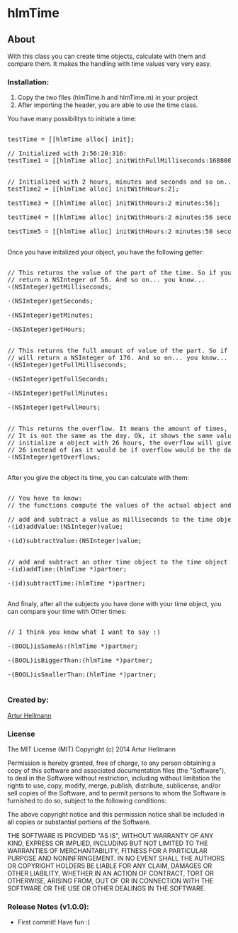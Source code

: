 # hlmTime

## About
With this class you can create time objects, calculate with them and compare them. It makes the handling with
time values very very easy.



### Installation:

1. Copy the two files (hlmTime.h and hlmTime.m) in your project
1. After importing the header, you are able to use the time class.
 
 
You have many possibilitys to initiate a time:

<pre>

testTime = [[hlmTime alloc] init];
    
// Initialized with 2:56:20:316:
testTime1 = [[hlmTime alloc] initWithFullMilliseconds:16880000];
    
    
// Initialized with 2 hours, minutes and seconds and so on... you know...:
testTime2 = [[hlmTime alloc] initWithHours:2];

testTime3 = [[hlmTime alloc] initWithHours:2 minutes:56];

testTime4 = [[hlmTime alloc] initWithHours:2 minutes:56 seconds:20];

testTime5 = [[hlmTime alloc] initWithHours:2 minutes:56 seconds:20 milliseconds:316];

</pre>

Once you have initalized your object, you have the following getter:

<pre>

// This returns the value of the part of the time. So if you have a Time of 2:56:20:316, getMinutes will
// return a NSInteger of 56. And so on... you know...
-(NSInteger)getMilliseconds;

-(NSInteger)getSeconds;

-(NSInteger)getMinutes;

-(NSInteger)getHours;


// This returns the full amount of value of the part. So if you have the time 2:56:20:316, getFullMinutes
// will return a NSInteger of 176. And so on... you know...
-(NSInteger)getFullMilliseconds;

-(NSInteger)getFullSeconds;

-(NSInteger)getFullMinutes;

-(NSInteger)getFullHours;


// This returns the overflow. It means the amount of times, the time value has reached the 24 hours border.
// It is not the same as the day. Ok, it shows the same value, but it is not that meaning. If you would 
// initialize a object with 26 hours, the overflow will give you the value 1. The fullHours will give you
// 26 instead of (as it would be if overflow would be the days) 2.
-(NSInteger)getOverflows;

</pre>


After you give the object its time, you can calculate with them:

</pre>

<pre>

// You have to know:
// the functions compute the values of the actual object and they give the instance as return value, too. 

// add and subtract a value as milliseconds to the time object. 
-(id)addValue:(NSInteger)value;

-(id)subtractValue:(NSInteger)value;


// add and subtract an other time object to the time object
-(id)addTime:(hlmTime *)partner;

-(id)subtractTime:(hlmTime *)partner;

</pre>


And finaly, after all the subjects you have done with your time object, you can compare your time with
Other times:

<pre>

// I think you know what I want to say :)

-(BOOL)isSameAs:(hlmTime *)partner;

-(BOOL)isBiggerThan:(hlmTime *)partner;

-(BOOL)isSmallerThan:(hlmTime *)partner;

</pre>



### Created by:
[Artur Hellmann](http://www.it-hellmann.de)  

### License
The MIT License (MIT)
Copyright (c) 2014 Artur Hellmann

Permission is hereby granted, free of charge, to any person obtaining a copy of this software and associated documentation files (the "Software"), to deal in the Software without restriction, including without limitation the rights to use, copy, modify, merge, publish, distribute, sublicense, and/or sell copies of the Software, and to permit persons to whom the Software is furnished to do so, subject to the following conditions:

The above copyright notice and this permission notice shall be included in all copies or substantial portions of the Software.

THE SOFTWARE IS PROVIDED "AS IS", WITHOUT WARRANTY OF ANY KIND, EXPRESS OR IMPLIED, INCLUDING BUT NOT LIMITED TO THE WARRANTIES OF MERCHANTABILITY, FITNESS FOR A PARTICULAR PURPOSE AND NONINFRINGEMENT. IN NO EVENT SHALL THE AUTHORS OR COPYRIGHT HOLDERS BE LIABLE FOR ANY CLAIM, DAMAGES OR OTHER LIABILITY, WHETHER IN AN ACTION OF CONTRACT, TORT OR OTHERWISE, ARISING FROM, OUT OF OR IN CONNECTION WITH THE SOFTWARE OR THE USE OR OTHER DEALINGS IN THE SOFTWARE.

###  Release Notes (v1.0.0):
- First commit! Have fun :)
